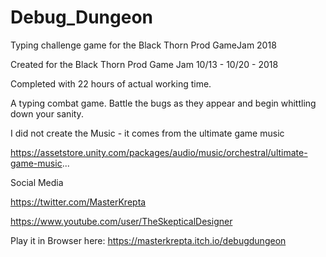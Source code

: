 # Debug_Dungeon
Typing challenge game for the Black Thorn Prod GameJam 2018

Created for the Black Thorn Prod Game Jam 10/13 - 10/20 - 2018

Completed with  22 hours of actual working time.



A typing combat game. Battle the bugs as they appear and begin whittling down your sanity.


I did not create the Music  - it comes from the ultimate game music

https://assetstore.unity.com/packages/audio/music/orchestral/ultimate-game-music...


Social Media

https://twitter.com/MasterKrepta

https://www.youtube.com/user/TheSkepticalDesigner

Play it in Browser here:  https://masterkrepta.itch.io/debugdungeon
